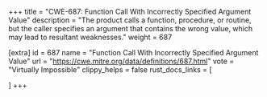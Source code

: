 +++
title = "CWE-687: Function Call With Incorrectly Specified Argument Value"
description	= "The product calls a function, procedure, or routine, but the caller specifies an argument that contains the wrong value, which may lead to resultant weaknesses."
weight = 687

[extra]
id = 687
name = "Function Call With Incorrectly Specified Argument Value"
url = "https://cwe.mitre.org/data/definitions/687.html"
vote = "Virtually Impossible"
clippy_helps = false
rust_docs_links = [
	
]
+++

